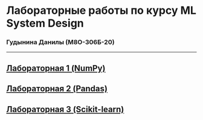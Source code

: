 # Лабораторные работы по курсу ML System Design
### Гудынина Данилы (М8О-306Б-20)

---

## [Лабораторная 1 (NumPy)](./labs/100_Numpy_exercises.ipynb)

## [Лабораторная 2 (Pandas)](./labs/Pandas_1_hw.ipynb)

## [Лабораторная 3 (Scikit-learn)](./labs/tsla_learn.ipynb)